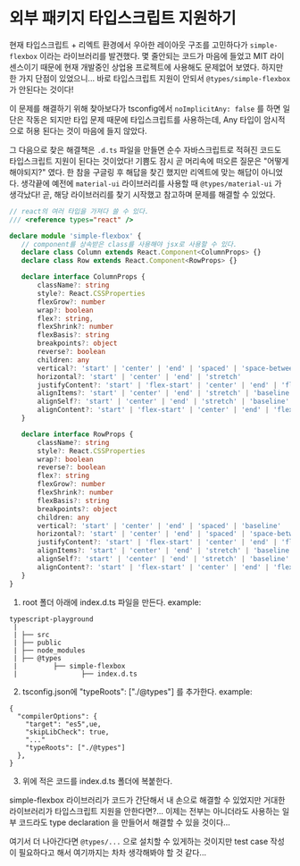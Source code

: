 # 외부 패키지 타입스크립트 지원하기

현재 타입스크립트 + 리엑트 환경에서 우아한 레이아웃 구조를 고민하다가 ```simple-flexbox``` 이라는 라이브러리를 발견했다. 
몇 줄안되는 코드가 마음에 들었고 MIT 라이센스이기 때문에 현재 개발중인 상업용 프로젝트에 사용해도 문제없어 보였다. 
하지만 한 가지 단점이 있었으니... 바로 타입스크립트 지원이 안되서 ```@types/simple-flexbox```가 안된다는 것이다!

이 문제를 해결하기 위해 찾아보다가 tsconfig에서 ```noImplicitAny: false``` 를 하면 일단은 작동은 되지만 
타입 문제 때문에 타입스크립트를 사용하는데, Any 타입이 암시적으로 허용 된다는 것이 마음에 들지 않았다.

그 다음으로 찾은 해결책은 ```.d.ts``` 파일을 만들면 순수 자바스크립트로 적혀진 코드도 타입스크립트 지원이 된다는 것이었다!
기쁨도 잠시 곧 머리속에 떠오른 질문은 "어떻게 해야되지?" 였다. 한 참을 구글링 후 해답을 찾긴 했지만 리엑트에 맞는 해답이 아니었다.
생각끝에 예전에 ```material-ui``` 라이브러리를 사용할 때 ```@types/material-ui``` 가 생각났다!
곧, 해당 라이브러리를 찾기 시작했고 참고하며 문제를 해결할 수 있었다.
 
 ```ts
 // react의 여러 타입을 가져다 쓸 수 있다.
 /// <reference types="react" />

declare module 'simple-flexbox' {
    // component를 상속받은 class를 사용해야 jsx로 사용할 수 있다.
    declare class Column extends React.Component<ColumnProps> {}
    declare class Row extends React.Component<RowProps> {}

    declare interface ColumnProps {
        className?: string
        style?: React.CSSProperties
        flexGrow?: number
        wrap?: boolean
        flex?: string,
        flexShrink?: number
        flexBasis?: string
        breakpoints?: object
        reverse?: boolean
        children: any
        vertical?: 'start' | 'center' | 'end' | 'spaced' | 'space-between' | 'around' | 'space-around' | 'space-evenly'
        horizontal?: 'start' | 'center' | 'end' | 'stretch'
        justifyContent?: 'start' | 'flex-start' | 'center' | 'end' | 'flex-end' | 'spaced' | 'space-between' | 'around' | 'space-around' | 'space-evenly'
        alignItems?: 'start' | 'center' | 'end' | 'stretch' | 'baseline'
        alignSelf?: 'start' | 'center' | 'end' | 'stretch' | 'baseline'
        alignContent?: 'start' | 'flex-start' | 'center' | 'end' | 'flex-end' | 'spaced' | 'space-between' | 'around' | 'space-around' | 'stretch'
    }

    declare interface RowProps {
        className?: string
        style?: React.CSSProperties
        wrap?: boolean
        reverse?: boolean
        flex?: string
        flexGrow?: number
        flexShrink?: number
        flexBasis?: string
        breakpoints?: object
        children: any
        vertical?: 'start' | 'center' | 'end' | 'spaced' | 'baseline'
        horizontal?: 'start' | 'center' | 'end' | 'spaced' | 'space-between' | 'around' | 'space-around' | 'space-evenly'
        justifyContent?: 'start' | 'flex-start' | 'center' | 'end' | 'flex-end' | 'spaced' | 'space-between' | 'around' | 'space-around' | 'space-evenly'
        alignItems?: 'start' | 'center' | 'end' | 'stretch' | 'baseline' 
        alignSelf?: 'start' | 'center' | 'end' | 'stretch' | 'baseline' 
        alignContent?: 'start' | 'flex-start' | 'center' | 'end' | 'flex-end' | 'spaced' | 'space-between' | 'around' | 'space-around' | 'stretch' 
    }
}
 ```
1. root 폴더 아래에 index.d.ts 파일을 만든다.
example:
```
typescript-playground
 |
 | ├── src
 | ├── public
 | ├── node_modules
 | ├── @types
 |         ├── simple-flexbox
 |                ├── index.d.ts
 ```
 2. tsconfig.json에 "typeRoots": ["./@types"] 를 추가한다.
example:
```
{
  "compilerOptions": {
    "target": "es5",ue,
    "skipLibCheck": true,
    "..."
    "typeRoots": ["./@types"]
  },
}
```
3. 위에 적은 코드를 index.d.ts 폴더에 복붙한다.

simple-flexbox 라이브러리가 코드가 간단해서 내 손으로 해결할 수 있었지만 거대한 라이브러리가 타입스크립트 지원을 안한다면?...
이제는 전부는 아니더라도 사용하는 일부 코드라도 type declaration 을 만들어서 해결할 수 있을 것이다...


여기서 더 나아간다면 ```@types/...``` 으로 설치할 수 있게하는 것이지만 test case 작성이 필요하다고 해서 여기까지는 차차 생각해봐야 할 것 같다...
